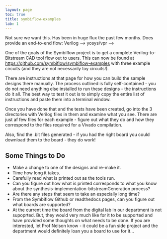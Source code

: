 ```yaml
---
layout: page
toc: true
title: symbiflow-examples
lab: 1
---
```


Not sure we want this.  Has been in huge flux the past few months.  Does provide an end-to-end flow: Verilog --> yosys/vpr --> 

One of the goals of the Symbiflow project is to get a complete Verilog-to-Bitstream CAD tool flow out to users.  This can now be found at https://github.com/symbiflow/symbiflow-examples with three example circuits (and they are not necessarily toy circuits!).  

There are instructions at that page for how you can build the sample designs there manually.   The process outlined is fully self-contained - you do not need anything else installed to run these designs - the instructions do it all.  The best way to test it out is to simply copy the entire list of instructions and paste them into a terminal window.  

Once you have done that and the tests have been created, go into the 3 directories with Verilog files in them and examine what you see.  There are just af few files for each example - figure out what they do and how they correspond to the files required for a Vivado compilation.  

Also, find the .bit files generated - if you had the right board you could download them to the board - they do work!

## Some Things to Do
* Make a change to one of the designs and re-make it.  
* Time how long it takes.  
* Carefully read what is printed out as the tools run.  
* Can you figure out how what is printed corresponds to what you know about the synthesis-implementation-bitstreamGeneration process?  
* Are there any steps that seem to take an especially long time?
* From the Symbiflow Github or readthedocs pages, can you figure out what boards are supported?  
* At the current time the board from the digital lab in our department is not supoprted.  But, they would very much like for it to be supported and have provided some thoughts on what needs to be done.  If you are interested, let Prof Nelson know - it could be a fun side project and the department would definitely loan you a board to use for it...

